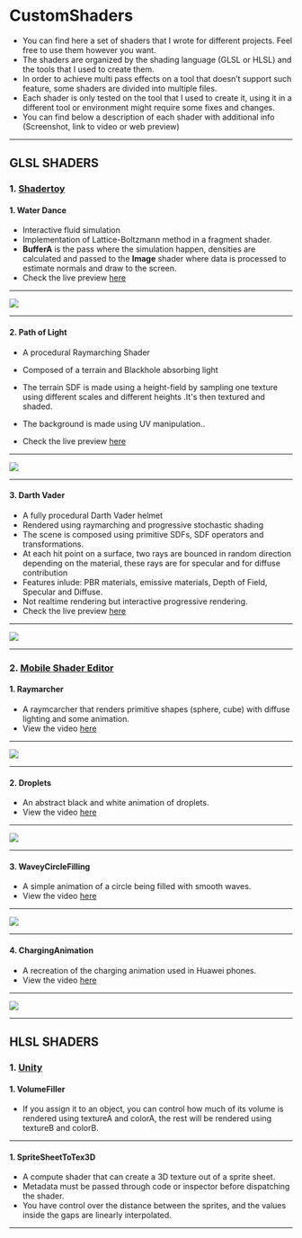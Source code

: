 # CustomShaders
* You can find here a set of shaders that I wrote for different projects. Feel free to use them however you want.
* The shaders are organized by the shading language (GLSL or HLSL) and the tools that I used to create them.
* In order to achieve multi pass effects on a tool that doesn’t support such feature, some shaders are divided into multiple files.
* Each shader is only tested on the tool that I used to create it, using it in a different tool or environment might require some fixes and changes.
* You can find below a description of each shader with additional info (Screenshot, link to video or web preview)


***

## GLSL SHADERS
### 1. [Shadertoy](https://www.shadertoy.com/)

#### 1. Water Dance
* Interactive fluid simulation
* Implementation of Lattice-Boltzmann method in a fragment shader.
* **BufferA** is the pass where the simulation happen, densities are calculated and passed to the **Image** shader where data is processed to estimate normals and draw to the screen.
* Check the live preview [here](https://www.shadertoy.com/view/WsGGWt)
***
![](ReadmeImages\fluidSim.png)
***
#### 2. Path of Light
* A procedural Raymarching Shader
* Composed of a terrain and Blackhole absorbing light
* The terrain SDF is made using a height-field by sampling one texture using different scales and different heights .It's then textured and shaded.

* The background is made using UV manipulation..
* Check the live preview [here](https://www.shadertoy.com/view/tsXcDr)
***
![](ReadmeImages\pathoflight.jpg)
***

#### 3. Darth Vader
* A fully procedural Darth Vader helmet
* Rendered using raymarching and progressive stochastic shading
* The scene is composed using primitive SDFs, SDF operators and transformations.
* At each hit point on a surface, two rays are bounced in random direction depending on the material, these rays are for specular and for diffuse contribution
* Features inlude: PBR materials, emissive materials, Depth of Field, Specular and Diffuse.
* Not realtime rendering but interactive progressive rendering.
* Check the live preview [here](https://www.shadertoy.com/view/WdfBzr)
***
![](ReadmeImages\darthvader.png)
***

### 2. [Mobile Shader Editor](https://play.google.com/store/apps/details?id=de.markusfisch.android.shadereditor&hl=en)

#### 1. Raymarcher
* A raymcarcher that renders primitive shapes (sphere, cube) with diffuse lighting and some animation.
* View the video [here](https://twitter.com/AyoubKhammasi/status/1138141605930700801)
***
![](ReadmeImages\raymarcher.jpg)
***

#### 2. Droplets
* An abstract black and white animation of droplets.
* View the video [here](https://twitter.com/AyoubKhammasi/status/1187099594435551233)
***
![](ReadmeImages\wavlets.jpg)
***

#### 3. WaveyCircleFilling
* A simple animation of a circle being filled with smooth waves.
* View the video [here](https://twitter.com/AyoubKhammasi/status/1137482053707083781)
***
![](ReadmeImages\charging.jpg)
***

#### 4. ChargingAnimation
* A recreation of the charging animation used in Huawei phones.
* View the video [here](https://twitter.com/AyoubKhammasi/status/1126928804562259968)
***
![](ReadmeImages\huawei.jpg)
***



## HLSL SHADERS
### 1. [Unity](https://unity.com/)

#### 1. VolumeFiller
* If you assign it to an object, you can control how much of its volume is rendered using textureA and colorA, the rest will be rendered using textureB and colorB.

***

#### 1. SpriteSheetToTex3D
* A compute shader that can create a 3D texture out of a sprite sheet.
* Metadata must be passed through code or inspector before dispatching the shader.
* You have control over the distance between the sprites, and the values inside the gaps are linearly interpolated.

***
